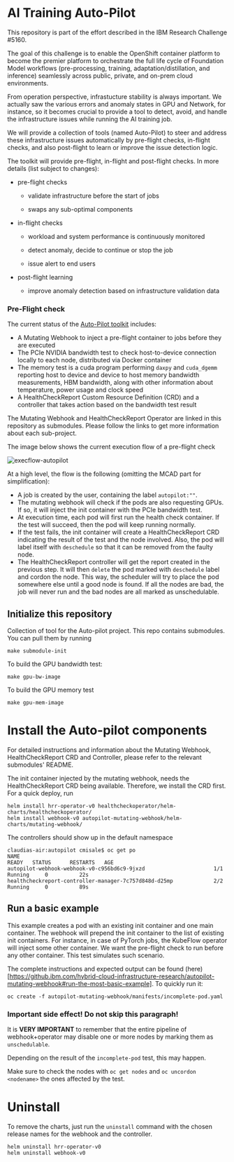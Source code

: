 # AI Training Auto-Pilot
This repository is part of the effort described in the IBM Research Challenge #5160.

The goal of this challenge is to enable the OpenShift container platform to become the premier platform to orchestrate the full life cycle of Foundation Model workflows (pre-processing, training, adaptation/distillation, and inference) seamlessly across public, private, and on-prem cloud environments.

From operation perspective, infrastucture stability is always important. We actually saw the various errors and anomaly states in GPU and Network, for instance, so it becomes crucial to provide a tool to detect, avoid, and handle the infrastructure issues while running the AI training job. 

We will provide a collection of tools (named Auto-Pilot) to steer and address these infrastructure issues automatically by pre-flight checks, in-flight checks, and also post-flight to learn or improve the issue detection logic. 

The toolkit will provide pre-flight, in-flight and post-flight checks. In more details (list subject to changes):

- pre-flight checks

  - validate infrastructure before the start of jobs

  - swaps any sub-optimal components

- in-flight checks

  - workload and system performance is continuously monitored

  - detect anomaly, decide to continue or stop the job

  - issue alert to end users

- post-flight learning

  - improve anomaly detection based on infrastructure validation data

### Pre-Flight check
The current status of the [Auto-Pilot toolkit](https://github.ibm.com/hybrid-cloud-infrastructure-research/autopilot-mutating-webhook#autopilot-mutating-webhook) includes:

- A Mutating Webhook to inject a pre-flight container to jobs before they are executed
- The PCIe NVIDIA bandwidth test to check host-to-device connection locally to each node, distributed via Docker container
- The memory test is a cuda program performing `daxpy` and `cuda_dgemm` reporting host to device and device to host memory bandwidth measurements, HBM bandwidth, along with other information about temperature, power usage and clock speed
- A HealthCheckReport Custom Resource Definition (CRD) and a controller that takes action based on the bandwidth test result

The Mutating Webhook and HealthCheckReport Operator are linked in this repository as submodules.
Please follow the links to get more information about each sub-project.

The image below shows the current execution flow of a pre-flight check 

![execflow-autopilot](https://media.github.ibm.com/user/96687/files/8fa9e470-7007-4d5a-af7a-fb66d7da5429)

At a high level, the flow is the following (omitting the MCAD part for simplification):

- A job is created by the user, containing the label `autopilot:""`.
- The mutating webhook will check if the pods are also requesting GPUs. If so, it will inject the init container with the PCIe bandwidth test.
- At execution time, each pod will first run the health check container. If the test will succeed, then the pod will keep running normally.
- If the test fails, the init container will create a HealthCheckReport CRD indicating the result of the test and the node involved. Also, the pod will label itself with `deschedule` so that it can be removed from the faulty node.
- The HealthCheckReport controller will get the report created in the previous step. It will then `delete` the pod marked with `deschedule` label and cordon the node. This way, the scheduler will try to place the pod somewhere else until a good node is found. If all the nodes are bad, the job will never run and the bad nodes are all marked as unschedulable.

## Initialize this repository
Collection of tool for the Auto-pilot project.
This repo contains submodules. You can pull them by running 
```
make submodule-init
```


To build the GPU bandwidth test:
```
make gpu-bw-image 
```

To build the GPU memory test
```
make gpu-mem-image
```

# Install the Auto-pilot components
For detailed instructions and information about the Mutating Webhook, HealthCheckReport CRD and Controller, please refer to the relevant submodules' README.

The init container injected by the mutating webhook, needs the HealthCheckReport CRD being available. Therefore, we install the CRD first.
For a quick deploy, run

```
helm install hrr-operator-v0 healthcheckoperator/helm-charts/healthcheckoperator/
helm install webhook-v0 autopilot-mutating-webhook/helm-charts/mutating-webhook/
```

The controllers should show up in the default namespace
```
claudias-air:autopilot cmisale$ oc get po
NAME                                                              READY   STATUS      RESTARTS   AGE
autopilot-webhook-webhook-v0-c956bd6c9-9jxzd                      1/1     Running     0          22s
healthcheckreport-controller-manager-7c757d848d-d25mp             2/2     Running     0          89s
```

## Run a basic example
This example creates a pod with an existing init container and one main container. The webhook will prepend the init container to the list of existing init containers. For instance, in case of PyTorch jobs, the KubeFlow operator will inject some other container. We want the pre-flight check to run before any other container. This test simulates such scenario.

The complete instructions and expected output can be found (here)[https://github.ibm.com/hybrid-cloud-infrastructure-research/autopilot-mutating-webhook#run-the-most-basic-example].
To quickly run it:
```
oc create -f autopilot-mutating-webhook/manifests/incomplete-pod.yaml
```

### Important side effect! Do not skip this paragraph!

It is **VERY IMPORTANT** to remember that the entire pipeline of webhook+operator may disable one or more nodes by marking them as `unschedulable`. 

Depending on the result of the `incomplete-pod` test, this may happen. 

Make sure to check the nodes with `oc get nodes` and `oc uncordon <nodename>` the ones affected by the test.


# Uninstall 
To remove the charts, just run the `uninstall` command with the chosen release names for the webhook and the controller.

```
helm uninstall hrr-operator-v0
helm uninstall webhook-v0
```
